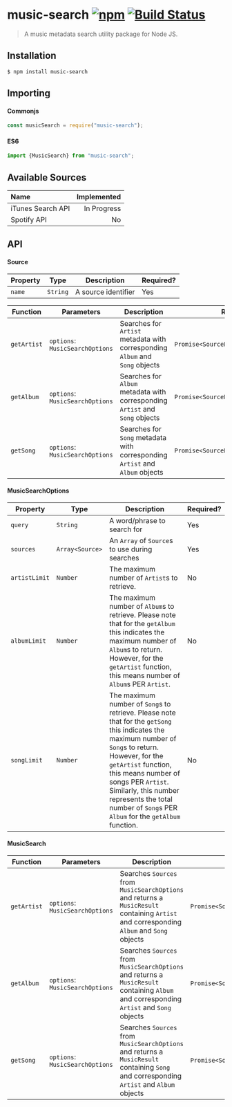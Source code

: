 # music-search [![npm](https://img.shields.io/npm/v/music-search.svg)](https://www.npmjs.com/package/music-search) [![Build Status](https://travis-ci.org/jacob-shuman/music-search.svg?branch=master)](https://travis-ci.org/jacob-shuman/music-search)

> A music metadata search utility package for Node JS.

## Installation

```bash
$ npm install music-search
```

## Importing

#### Commonjs

```ts
const musicSearch = require("music-search");
```

#### ES6

```ts
import {MusicSearch} from "music-search";
```

## Available Sources

| Name              | Implemented |
| :---------------- | ----------: |
| iTunes Search API | In Progress |
| Spotify API       |          No |

## API

#### Source

| Property | Type     | Description         | Required? |
| -------- | -------- | ------------------- | --------- |
| `name`   | `String` | A source identifier | Yes       |

| Function    | Parameters                      | Description                                                                  | Returns                              |
| ----------- | ------------------------------- | ---------------------------------------------------------------------------- | ------------------------------------ |
| `getArtist` | `options`: `MusicSearchOptions` | Searches for `Artist` metadata with corresponding `Album` and `Song` objects | `Promise<SourceResult<MusicResult>>` |
| `getAlbum`  | `options`: `MusicSearchOptions` | Searches for `Album` metadata with corresponding `Artist` and `Song` objects | `Promise<SourceResult<MusicResult>>` |
| `getSong`   | `options`: `MusicSearchOptions` | Searches for `Song` metadata with corresponding `Artist` and `Album` objects | `Promise<SourceResult<MusicResult>>` |

#### MusicSearchOptions

| Property      | Type            | Description                                                                                                                                                                                                                                                                                                                  | Required? |
| ------------- | --------------- | ---------------------------------------------------------------------------------------------------------------------------------------------------------------------------------------------------------------------------------------------------------------------------------------------------------------------------- | --------- |
| `query`       | `String`        | A word/phrase to search for                                                                                                                                                                                                                                                                                                  | Yes       |
| `sources`     | `Array<Source>` | An `Array` of `Source`s to use during searches                                                                                                                                                                                                                                                                               | Yes       |
| `artistLimit` | `Number`        | The maximum number of `Artist`s to retrieve.                                                                                                                                                                                                                                                                                 | No        |
| `albumLimit`  | `Number`        | The maximum number of `Album`s to retrieve. Please note that for the `getAlbum` this indicates the maximum number of `Album`s to return. However, for the `getArtist` function, this means number of `Album`s PER `Artist`.                                                                                                  | No        |
| `songLimit`   | `Number`        | The maximum number of `Song`s to retrieve. Please note that for the `getSong` this indicates the maximum number of `Song`s to return. However, for the `getArtist` function, this means number of songs PER `Artist`. Similarly, this number represents the total number of `Song`s PER `Album` for the `getAlbum` function. | No        |

#### MusicSearch

| Function    | Parameters                      | Description                                                                                                                               | Returns                              |
| ----------- | ------------------------------- | ----------------------------------------------------------------------------------------------------------------------------------------- | ------------------------------------ |
| `getArtist` | `options`: `MusicSearchOptions` | Searches `Sources` from `MusicSearchOptions` and returns a `MusicResult` containing `Artist` and corresponding `Album` and `Song` objects | `Promise<SourceResult<MusicResult>>` |
| `getAlbum`  | `options`: `MusicSearchOptions` | Searches `Sources` from `MusicSearchOptions` and returns a `MusicResult` containing `Album` and corresponding `Artist` and `Song` objects | `Promise<SourceResult<MusicResult>>` |
| `getSong`   | `options`: `MusicSearchOptions` | Searches `Sources` from `MusicSearchOptions` and returns a `MusicResult` containing `Song` and corresponding `Artist` and `Album` objects | `Promise<SourceResult<MusicResult>>` |
